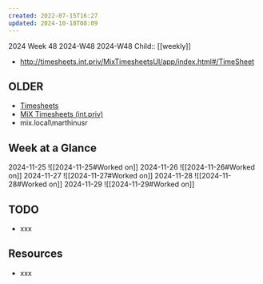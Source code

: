 ```yaml
---
created: 2022-07-15T16:27
updated: 2024-10-18T08:09
---
```

2024 Week 48
2024-W48 2024-W48
Child:: [[weekly]]

- http://timesheets.int.priv/MixTimesheetsUI/app/index.html#/TimeSheet

## OLDER

- [Timesheets](http://timesheets.mixtelematics.com/MixTimesheetsUI/app/index.html#/TimeSheet)
- [MiX Timesheets (int.priv)](http://timesheets.int.priv/MixTimesheetsUI/app/index.html#/Login)
- mix.local\marthinusr

## Week at a Glance

2024-11-25
![[2024-11-25#Worked on]]
2024-11-26
![[2024-11-26#Worked on]]
2024-11-27
![[2024-11-27#Worked on]]
2024-11-28
![[2024-11-28#Worked on]]
2024-11-29
![[2024-11-29#Worked on]]

## TODO

- xxx

## Resources

- xxx


